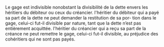 Le gage est indivisible nonobstant la divisibilité de la dette envers les héritiers du
débiteur ou ceux du créancier.
l'héritier du débiteur qui a payé sa part de la dette ne peut demander la restitution de sa por-
tion dans le gage, celui-ci fut-il divisible par nature, tant que la dette n’est pas entièrement
acquittée.
l'héritier du créancier qui a reçu sa part de la créance ne peut remettre le gage, celui-ci fut-il
divisible, au préjudice des cohéritiers qui ne sont pas payés.